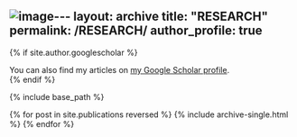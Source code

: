 ![image](https://github.com/user-attachments/assets/37a83aef-6cff-45b4-8542-56c60bf85d4b)---
layout: archive
title: "RESEARCH"
permalink: /RESEARCH/
author_profile: true
---

{% if site.author.googlescholar %}
  <div class="wordwrap">You can also find my articles on <a href="{{site.author.googlescholar}}">my Google Scholar profile</a>.</div>
{% endif %}

{% include base_path %}

{% for post in site.publications reversed %}
  {% include archive-single.html %}
{% endfor %}
